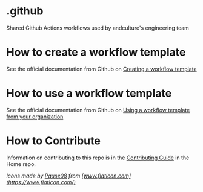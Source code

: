 # .github

Shared Github Actions workflows used by andculture's engineering team

# How to create a workflow template

See the official documentation from Github on [Creating a workflow template
](https://docs.github.com/en/actions/learn-github-actions/sharing-workflows-with-your-organization#creating-a-workflow-template)

# How to use a workflow template

See the official documentation from Github on [Using a workflow template from your organization](https://docs.github.com/en/actions/learn-github-actions/sharing-workflows-with-your-organization#using-a-workflow-template-from-your-organization)

# How to Contribute

Information on contributing to this repo is in the [Contributing Guide](https://github.com/AndcultureCode/AndcultureCode/blob/main/CONTRIBUTING.md) in the Home repo.

_Icons made by [Pause08](https://www.flaticon.com/authors/pause08) from [www.flaticon.com](https://www.flaticon.com/)_
